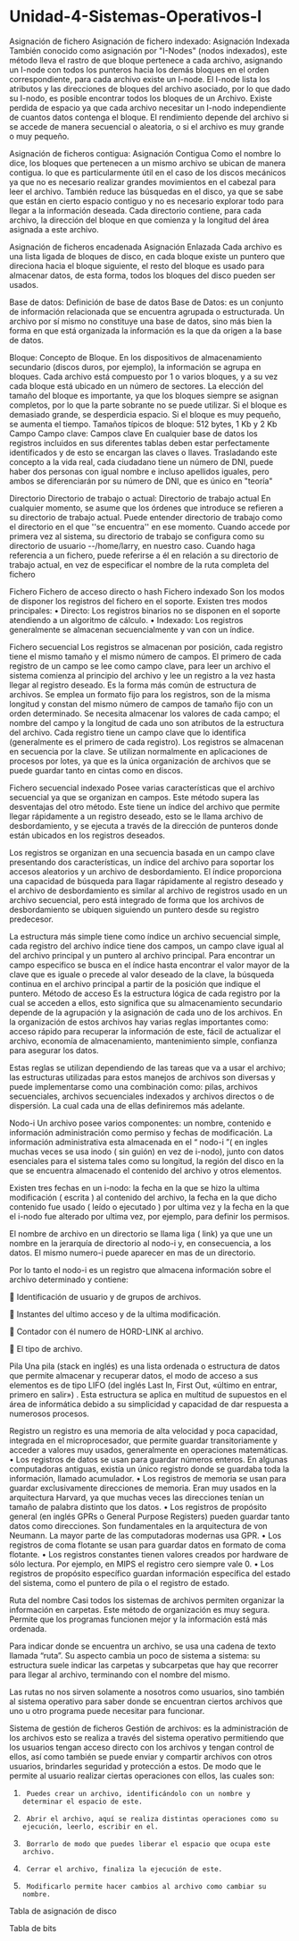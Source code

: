 # Unidad-4-Sistemas-Operativos-I

Asignación de fichero
Asignación de fichero indexado:
Asignación Indexada
También conocido como asignación por "I-Nodes" (nodos indexados), este método lleva el rastro de que bloque pertenece a cada archivo, asignando un I-node con todos los punteros hacia los demás bloques en el orden correspondiente, para cada archivo existe un I-node. El I-node lista los atributos y las direcciones de bloques del archivo asociado, por lo que dado su I-nodo, es posible encontrar todos los bloques de un Archivo. Existe perdida de espacio ya que cada archivo necesitar un I-nodo independiente de cuantos datos contenga el bloque. El rendimiento depende del archivo si se accede de manera secuencial o aleatoria, o si el archivo es muy grande o muy pequeño.

Asignación de ficheros contigua:
 Asignación Contigua
Como el nombre lo dice, los bloques que pertenecen a un mismo archivo se ubican de manera contigua. lo que es particularmente útil en el caso de los discos mecánicos ya que no es necesario realizar grandes movimientos en el cabezal para leer el archivo. También reduce las búsquedas en el disco, ya que se sabe que están en cierto espacio contiguo y no es necesario explorar todo para llegar a la información deseada. Cada directorio contiene, para cada archivo, la dirección del bloque en que comienza y la longitud del área asignada a este archivo.

Asignación de ficheros encadenada
Asignación Enlazada
Cada archivo es una lista ligada de bloques de disco, en cada bloque existe un puntero que direciona hacia el bloque siguiente, el resto del bloque es usado para almacenar datos, de esta forma, todos los bloques del disco pueden ser usados.

Base de datos:
Definición de base de datos
Base de Datos: es un conjunto de información relacionada que se encuentra agrupada o estructurada. Un archivo por sí mismo no constituye una base de datos, sino más bien la forma en que está organizada la información es la que da origen a la base de datos.

Bloque:
Concepto de Bloque.
En los dispositivos de almacenamiento secundario (discos duros, por ejemplo), la información se agrupa en bloques. Cada archivo está compuesto por 1 o varios bloques, y a su vez cada bloque está ubicado en un número de sectores.
La elección del tamaño del bloque es importante, ya que los bloques siempre se asignan completos, por lo que la parte sobrante no se puede utilizar.
Si el bloque es demasiado grande, se desperdicia espacio.
Si el bloque es muy pequeño, se aumenta el tiempo.
Tamaños típicos de bloque: 512 bytes, 1 Kb y 2 Kb
Campo
Campo clave:
Campos clave
En cualquier base de datos los registros incluidos en sus diferentes tablas deben estar perfectamente identificados y de esto se encargan las claves o llaves. Trasladando este concepto a la vida real, cada ciudadano tiene un número de DNI, puede haber dos personas con igual nombre e incluso apellidos iguales, pero ambos se diferenciarán por su número de DNI, que es único en "teoría"

Directorio
Directorio de trabajo o actual: 
Directorio de trabajo actual
En cualquier momento, se asume que los órdenes que introduce se refieren a su directorio de trabajo actual. Puede entender directorio de trabajo como el directorio en el que ''se encuentra'' en ese momento. Cuando accede por primera vez al sistema, su directorio de trabajo se configura como su directorio de usuario --/home/larry, en nuestro caso. Cuando haga referencia a un fichero, puede referirse a él en relación a su directorio de trabajo actual, en vez de especificar el nombre de la ruta completa del fichero

Fichero
Fichero de acceso directo o hash
Fichero indexado
Son los modos de disponer los registros del fichero en el soporte. Existen tres modos principales:
•	Directo: Los registros binarios no se disponen en el soporte atendiendo a un algoritmo de cálculo.
•	Indexado: Los registros generalmente se almacenan secuencialmente y van con un índice.

Fichero secuencial
Los registros se almacenan por posición, cada registro tiene el mismo tamaño y el mismo número de campos. El primero de cada registro de un campo se lee como campo clave, para leer un archivo el sistema comienza al principio del archivo y lee un registro a la vez hasta llegar al registro deseado. 
Es la forma más común de estructura de archivos.
Se emplea un formato fijo para los registros, son de la misma longitud y constan del mismo número de campos de tamaño fijo con un orden determinado.
Se necesita almacenar los valores de cada campo; el nombre del campo y la longitud de cada uno son atributos de la estructura del archivo. Cada registro tiene un campo clave que lo identifica (generalmente es el primero de cada registro). Los registros se almacenan en secuencia por la clave.
            Se utilizan normalmente en aplicaciones de procesos por lotes, ya que es la única organización de archivos que se puede guardar tanto en cintas como en discos.

Fichero secuencial indexado
Posee varias características que el archivo secuencial ya que se organizan en campos. Este método supera las desventajas del otro método. Este tiene un índice del archivo que permite llegar rápidamente a un registro deseado, esto se le llama archivo de desbordamiento, y se ejecuta a través de la dirección de punteros donde están ubicados en los registros deseados.

Los registros se organizan en una secuencia basada en un campo clave presentando dos características, un índice del archivo para soportar los accesos aleatorios y un archivo de desbordamiento. El índice proporciona una capacidad de búsqueda para llagar rápidamente al  registro deseado y el archivo de desbordamiento es similar al archivo de registros usado en un archivo secuencial, pero está integrado de forma que los archivos de desbordamiento se ubiquen siguiendo un puntero desde su registro predecesor.

La estructura más simple tiene como índice un archivo secuencial simple, cada registro del archivo índice tiene dos campos, un campo clave igual al del archivo principal y un puntero al archivo principal. Para encontrar un campo especifico se busca en el índice hasta encontrar el valor mayor de la clave que es iguale o precede al valor deseado de la clave, la búsqueda continua en el archivo principal a partir de la posición que indique el puntero.
Método de acceso
Es la estructura lógica de cada registro por la cual se acceden a ellos, esto significa que su almacenamiento secundario  depende de la agrupación y la asignación de cada uno de los archivos.  En la organización de estos archivos hay varias reglas importantes como: acceso rápido para recuperar la información de este, fácil de actualizar el archivo, economía de almacenamiento, mantenimiento simple, confianza para asegurar los datos.

Estas reglas se utilizan dependiendo de las tareas que va a usar el archivo; las estructuras utilizadas para estos manejos de archivos son diversas y puede implementarse como una combinación como: pilas, archivos secuenciales, archivos secuenciales indexados y archivos directos o de dispersión. La cual cada una de ellas definiremos más adelante.

Nodo-i
Un archivo posee varios componentes: un nombre, contenido e información administración como permiso y fechas de modificación. La información administrativa esta almacenada en el “ nodo-i ”( en ingles muchas veces se usa inodo ( sin guión) en vez de i-nodo), junto con datos esenciales para el sistema tales como su longitud, la región del disco en la que se encuentra almacenado el contenido del archivo y otros elementos.

Existen tres fechas en un i-nodo: la fecha en la que se hizo la ultima modificación ( escrita ) al contenido del archivo, la fecha en la que dicho contenido fue usado ( leído o ejecutado ) por ultima vez y la fecha en la que el i-nodo fue alterado por ultima vez, por ejemplo, para definir los permisos.


El nombre de archivo en un directorio se llama liga ( link) ya que une un nombre en la jerarquía de directorio al nodo-i y, en consecuencia, a los datos. El mismo numero-i puede aparecer en mas de un directorio.

Por lo tanto el nodo-i es un registro que almacena información sobre el archivo determinado y contiene:


 Identificación de usuario y de grupos de archivos.

 Instantes del ultimo acceso y de la ultima modificación.

 Contador con él numero de HORD-LINK al archivo.

 El tipo de archivo.

Pila
Una pila (stack en inglés) es una lista ordenada o estructura de datos que permite almacenar y recuperar datos, el modo de acceso a sus elementos es de tipo LIFO (del inglés Last In, First Out, «último en entrar, primero en salir») . Esta estructura se aplica en multitud de supuestos en el área de informática debido a su simplicidad y capacidad de dar respuesta a numerosos procesos.

Registro
un registro es una memoria de alta velocidad y poca capacidad, integrada en el microprocesador, que permite guardar transitoriamente y acceder a valores muy usados, generalmente en operaciones matemáticas.
•	Los registros de datos se usan para guardar números enteros. En algunas computadoras antiguas, existía un único registro donde se guardaba toda la información, llamado acumulador.
•	Los registros de memoria se usan para guardar exclusivamente direcciones de memoria. Eran muy usados en la arquitectura Harvard, ya que muchas veces las direcciones tenían un tamaño de palabra distinto que los datos.
•	Los registros de propósito general (en inglés GPRs o General Purpose Registers) pueden guardar tanto datos como direcciones. Son fundamentales en la arquitectura de von Neumann. La mayor parte de las computadoras modernas usa GPR.
•	Los registros de coma flotante se usan para guardar datos en formato de coma flotante.
•	Los registros constantes tienen valores creados por hardware de sólo lectura. Por ejemplo, en MIPS el registro cero siempre vale 0.
•	Los registros de propósito específico guardan información específica del estado del sistema, como el puntero de pila o el registro de estado.

Ruta del nombre
Casi todos los sistemas de archivos permiten organizar la información en carpetas. Este método de organización es muy segura. Permite que los programas funcionen mejor y la información está más ordenada.

Para indicar donde se encuentra un archivo, se usa una cadena de texto llamada “ruta”. Su aspecto cambia un poco de sistema a sistema: su estructura suele indicar las carpetas y subcarpetas que hay que recorrer para llegar al archivo, terminando con el nombre del mismo.

Las rutas no nos sirven solamente a nosotros como usuarios, sino también al sistema operativo para saber donde se encuentran ciertos archivos que uno u otro programa puede necesitar para funcionar.

Sistema de gestión de ficheros
Gestión de archivos: es la administración de los archivos esto se realiza a través del sistema operativo permitiendo  que los usuarios tengan acceso directo con los archivos y tengan control de ellos, así como también se puede enviar y compartir archivos con otros usuarios, brindarles seguridad y protección a estos. De modo que le permite al usuario realizar ciertas operaciones con ellos, las cuales son:
1)      Puedes crear un archivo, identificándolo con un nombre y determinar el espacio de este.
2)      Abrir el archivo, aquí se realiza distintas operaciones como su ejecución, leerlo, escribir en el.
3)      Borrarlo de modo que puedes liberar el espacio que ocupa este archivo.
4)      Cerrar el archivo, finaliza la ejecución de este.
5)      Modificarlo permite hacer cambios al archivo como cambiar su nombre.

Tabla de asignación de disco
 

Tabla de bits
 
